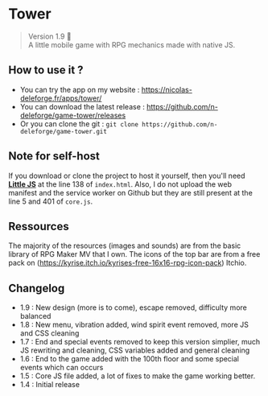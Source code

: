# Tower

> Version 1.9 :memo:  
> A little mobile game with RPG mechanics made with native JS.

## How to use it ?

- You can try the app on my website : https://nicolas-deleforge.fr/apps/tower/  
- You can download the latest release : https://github.com/n-deleforge/game-tower/releases
- Or you can clone the git : ```git clone https://github.com/n-deleforge/game-tower.git```

## Note for self-host

If you download or clone the project to host it yourself, then you'll need [**Little JS**](https://github.com/n-deleforge/littleJS) at the line 138 of `index.html`. Also, I do not upload the web manifest and the service worker on Github but they are still present at the line 5 and 401 of `core.js`.

## Ressources

The majority of the resources (images and sounds) are from the basic library of RPG Maker MV that I own. The icons of the top bar are from a free pack on (https://kyrise.itch.io/kyrises-free-16x16-rpg-icon-pack) Itchio.

## Changelog

- 1.9 : New design (more is to come), escape removed, difficulty more balanced
- 1.8 : New menu, vibration added, wind spirit event removed, more JS and CSS cleaning
- 1.7 : End and special events removed to keep this version simplier, much JS rewriting and cleaning, CSS variables added and general cleaning
- 1.6 : End to the game added with the 100th floor and some special events which can occurs
- 1.5 : Core JS file added, a lot of fixes to make the game working better.
- 1.4 : Initial release
